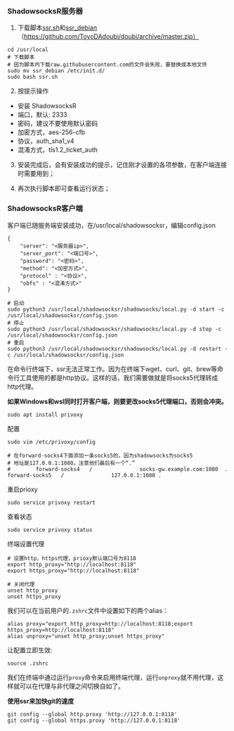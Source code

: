 ###  ShadowsocksR服务器

1. 下载脚本[ssr.sh](代理.assets/ssr.sh)和[ssr_debian](代理.assets/ssr_debian)（https://github.com/ToyoDAdoubi/doubi/archive/master.zip）

```
cd /usr/local
# 下载脚本
# 因为脚本内下载raw.githubusercontent.com的文件会失败，要替换成本地文件
sudo mv ssr_debian /etc/init.d/
sudo bash ssr.sh
```

2. 按提示操作
- 安装 ShadowsocksR
- 端口，默认: 2333
- 密码，建议不要使用默认密码
- 加密方式，aes-256-cfb
- 协议，auth_sha1_v4
- 混淆方式，tls1.2_ticket_auth

3. 安装完成后，会有安装成功的提示，记住刚才设置的各项参数，在客户端连接时需要用到； 

4. 再次执行脚本即可查看运行状态；

### ShadowsocksR客户端

客户端已随服务端安装成功，在/usr/local/shadowsocksr，编辑config.json

```
{
    "server": "<服务器ip>",
    "server_port": "<端口号>", 
    "password": "<密码>",
    "method": "<加密方式>",
    "protocol" : "<协议>",
    "obfs" : "<混淆方式>"
}
```
```
# 启动
sudo python3 /usr/local/shadowsocksr/shadowsocks/local.py -d start -c /usr/local/shadowsocksr/config.json
# 停止
sudo python3 /usr/local/shadowsocksr/shadowsocks/local.py -d stop -c /usr/local/shadowsocksr/config.json
# 重启
sudo python3 /usr/local/shadowsocksr/shadowsocks/local.py -d restart -c /usr/local/shadowsocksr/config.json
```

在命令行终端下，ssr无法正常工作。因为在终端下wget、curl、git、brew等命令行工具使用的都是http协议。这样的话，我们需要做就是将socks5代理转成http代理。

**如果Windows和wsl同时打开客户端，则要更改socks5代理端口，否则会冲突。**

```
sudo apt install privoxy
```

配置

```
sudo vim /etc/privoxy/config

# 在forward-socks4下面添加一条socks5的，因为shadowsocks为socks5
# 地址是127.0.0.1:1080。注意他们最后有一个“.”
#        forward-socks4   /               socks-gw.example.com:1080  .
forward-socks5   /               127.0.0.1:1080 .
```

重启prioxy

```
sudo service privoxy restart
```

查看状态
```
sudo service privoxy status
```

终端设置代理

```
# 设置http、https代理，prioxy默认端口号为8118
export http_proxy="http://localhost:8118"
export https_proxy="http://localhost:8118"

# 关闭代理
unset http_proxy
unset https_proxy
```

我们可以在当前用户的`.zshrc`文件中设置如下的两个alias：

```
alias proxy="export http_proxy=http://localhost:8118;export https_proxy=http://localhost:8118" 
alias unproxy="unset http_proxy;unset https_proxy"
```

让配置立即生效:

```
source .zshrc
```

我们在终端中通过运行`proxy`命令来启用终端代理，运行`unproxy`就不用代理，这样就可以在代理与非代理之间切换自如了。

**使用ssr来加快git的速度**

```
git config --global http.proxy 'http://127.0.0.1:8118' 
git config --global https.proxy 'http://127.0.0.1:8118'
```